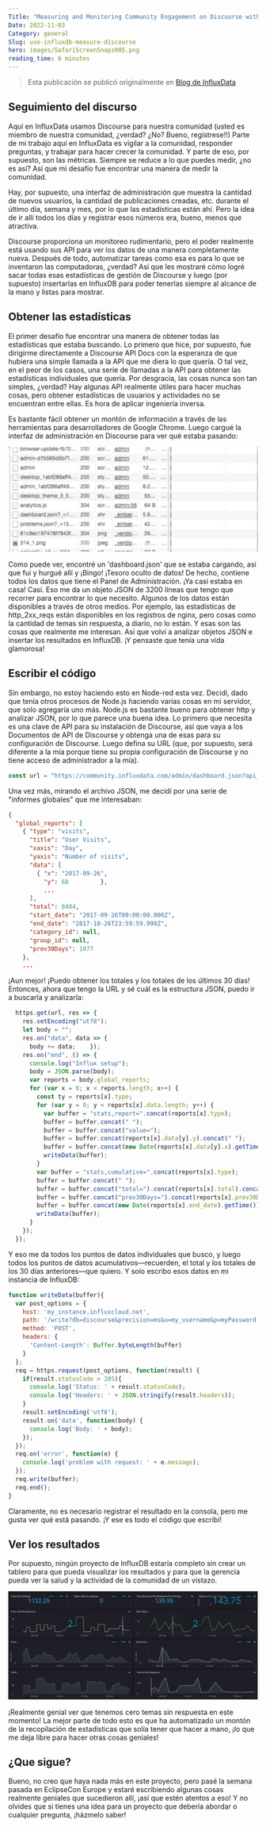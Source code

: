 ```yaml
---
Title: "Measuring and Monitoring Community Engagement on Discourse with InfluxDB"
Date: 2022-11-03
Category: general
Slug: use-influxdb-measure-discourse
hero: images/SafariScreenSnapz005.png
reading_time: 6 minutes
---
```


> Esta publicación se publicó originalmente en [Blog de InfluxData](https://www.influxdata.com/blog/use-influxdb-measure-community/)

## Seguimiento del discurso

Aquí en InfluxData usamos Discourse para nuestra comunidad (usted es miembro de nuestra comunidad, ¿verdad? ¿No? Bueno, regístrese!!) Parte de mi trabajo aquí en InfluxData es vigilar a la comunidad, responder preguntas, y trabajar para hacer crecer la comunidad. Y parte de eso, por supuesto, son las métricas. Siempre se reduce a lo que puedes medir, ¿no es así? Así que mi desafío fue encontrar una manera de medir la comunidad.

Hay, por supuesto, una interfaz de administración que muestra la cantidad de nuevos usuarios, la cantidad de publicaciones creadas, etc. durante el último día, semana y mes, por lo que las estadísticas están ahí. Pero la idea de ir allí todos los días y registrar esos números era, bueno, menos que atractiva.

Discourse proporciona un monitoreo rudimentario, pero el poder realmente está usando sus API para ver los datos de una manera completamente nueva. Después de todo, automatizar tareas como esa es para lo que se inventaron las computadoras, ¿verdad? Así que les mostraré cómo logré sacar todas esas estadísticas de gestión de Discourse y luego (por supuesto) insertarlas en InfluxDB para poder tenerlas siempre al alcance de la mano y listas para mostrar.

## Obtener las estadísticas

El primer desafío fue encontrar una manera de obtener todas las estadísticas que estaba buscando. Lo primero que hice, por supuesto, fue dirigirme directamente a Discourse API Docs con la esperanza de que hubiera una simple llamada a la API que me diera lo que quería. O tal vez, en el peor de los casos, una serie de llamadas a la API para obtener las estadísticas individuales que quería. Por desgracia, las cosas nunca son tan simples, ¿verdad? Hay algunas API realmente útiles para hacer muchas cosas, pero obtener estadísticas de usuarios y actividades no se encuentran entre ellas. Es hora de aplicar ingeniería inversa.

Es bastante fácil obtener un montón de información a través de las herramientas para desarrolladores de Google Chrome. Luego cargué la interfaz de administración en Discourse para ver qué estaba pasando:

![Herramientas de desarrollo de Google](images/dashboard-Getting-the-Stats.jpg)

Como puede ver, encontré un 'dashboard.json' que se estaba cargando, así que fui y hurgué allí y ¡Bingo! ¡Tesoro oculto de datos! De hecho, contiene todos los datos que tiene el Panel de Administración. ¡Ya casi estaba en casa! Casi. Eso me da un objeto JSON de 3200 líneas que tengo que recorrer para encontrar lo que necesito. Algunos de los datos están disponibles a través de otros medios. Por ejemplo, las estadísticas de http_2xx_reqs están disponibles en los registros de nginx, pero cosas como la cantidad de temas sin respuesta, a diario, no lo están. Y esas son las cosas que realmente me interesan. Así que volví a analizar objetos JSON e insertar los resultados en InfluxDB. ¡Y pensaste que tenía una vida glamorosa!

## Escribir el código

Sin embargo, no estoy haciendo esto en Node-red esta vez. Decidí, dado que tenía otros procesos de Node.js haciendo varias cosas en mi servidor, que solo agregaría uno más. Node.js es bastante bueno para obtener http y analizar JSON, por lo que parece una buena idea. Lo primero que necesita es una clave de API para su instalación de Discourse, así que vaya a los Documentos de API de Discourse y obtenga una de esas para su configuración de Discourse. Luego defina su URL (que, por supuesto, será diferente a la mía porque tiene su propia configuración de Discourse y no tiene acceso de administrador a la mía).

```javascript
const url = "https://community.influxdata.com/admin/dashboard.json?api_username=foo&api_key=bar";
```

Una vez más, mirando el archivo JSON, me decidí por una serie de "informes globales" que me interesaban:

```json
{
  "global_reports": [
    { "type": "visits",
      "title": "User Visits",
      "xaxis": "Day",
      "yaxis": "Number of visits",
      "data": [
        { "x": "2017-09-26",
          "y": 68         },
          ...
      ],
      "total": 8404,
      "start_date": "2017-09-26T00:00:00.000Z",
      "end_date": "2017-10-26T23:59:59.999Z",
      "category_id": null,
      "group_id": null,
      "prev30Days": 1077
    },
    ...
```

¡Aun mejor! ¡Puedo obtener los totales y los totales de los últimos 30 días! Entonces, ahora que tengo la URL y sé cuál es la estructura JSON, puedo ir a buscarla y analizarla:

```javascript
  https.get(url, res => {
    res.setEncoding("utf8");
    let body = "";
    res.on("data", data => {
      body += data;    });
    res.on("end", () => {
      console.log("Influx setup");
      body = JSON.parse(body);
      var reports = body.global_reports;
      for (var x = 0; x < reports.length; x++) {
        const ty = reports[x].type;
        for (var y = 0; y < reports[x].data.length; y++) {
          var buffer = "stats,report=".concat(reports[x].type);
          buffer = buffer.concat(" ");
          buffer = buffer.concat("value=");
          buffer = buffer.concat(reports[x].data[y].y).concat(" ");
          buffer = buffer.concat(new Date(reports[x].data[y].x).getTime());
          writeData(buffer);
        }
        var buffer = "stats,cumulative=".concat(reports[x].type);
        buffer = buffer.concat(" ");
        buffer = buffer.concat("total=").concat(reports[x].total).concat(",");
        buffer = buffer.concat("prev30Days=").concat(reports[x].prev30Days).concat(" ");
        buffer = buffer.concat(new Date(reports[x].end_date).getTime());
        writeData(buffer);
      }
    });
  });
```

Y eso me da todos los puntos de datos individuales que busco, y luego todos los puntos de datos acumulativos—recuerden, el total y los totales de los 30 días anteriores—que quiero. Y solo escribo esos datos en mi instancia de InfluxDB:

```javascript
function writeData(buffer){
  var post_options = {
    host: 'my_instance.influxcloud.net',
    path: '/write?db=discourse&precision=ms&u=my_username&p=myPassword',
    method: 'POST',
    headers: {
      'Content-Length': Buffer.byteLength(buffer)
    }
  };
  req = https.request(post_options, function(result) {
    if(result.statusCode > 205){
      console.log('Status: ' + result.statusCode);
      console.log('Headers: ' + JSON.stringify(result.headers));
    }
    result.setEncoding('utf8');
    result.on('data', function(body) {
      console.log('Body: ' + body);
    });
  });
  req.on('error', function(e) {
    console.log('problem with request: ' + e.message);
  });
  req.write(buffer);
  req.end();
}
```

Claramente, no es necesario registrar el resultado en la consola, pero me gusta ver qué está pasando. ¡Y ese es todo el código que escribí!

## Ver los resultados

Por supuesto, ningún proyecto de InfluxDB estaría completo sin crear un tablero para que pueda visualizar los resultados y para que la gerencia pueda ver la salud y la actividad de la comunidad de un vistazo.

![Herramientas de desarrollo de Google](images/SafariScreenSnapz005.png)

¡Realmente genial ver que tenemos cero temas sin respuesta en este momento! La mejor parte de todo esto es que ha automatizado un montón de la recopilación de estadísticas que solía tener que hacer a mano, ¡lo que me deja libre para hacer otras cosas geniales!

## ¿Que sigue?

Bueno, no creo que haya nada más en este proyecto, pero pasé la semana pasada en EclipseCon Europe y estaré escribiendo algunas cosas realmente geniales que sucedieron allí, ¡así que estén atentos a eso! Y no olvides que si tienes una idea para un proyecto que debería abordar o cualquier pregunta, ¡házmelo saber!
